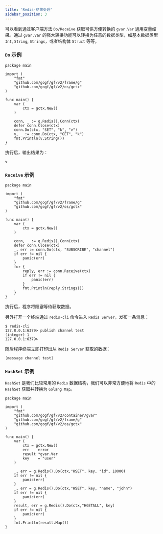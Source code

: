 ```yaml
---
title: 'Redis-结果处理'
sidebar_position: 3
---
```


可以看到通过客户端方法 `Do/Receive` 获取可供方便转换的 `gvar.Var` 通用变量结果。通过 `gvar.Var` 的强大转换功能可以转换为任意的数据类型，如基本数据类型 `Int`, `String`, `Strings`，或者结构体 `Struct` 等等。

### `Do` 示例

```
package main

import (
	"fmt"
	"github.com/gogf/gf/v2/frame/g"
	"github.com/gogf/gf/v2/os/gctx"
)

func main() {
	var (
		ctx = gctx.New()
	)

	conn, _ := g.Redis().Conn(ctx)
	defer conn.Close(ctx)
	conn.Do(ctx, "SET", "k", "v")
	v, _ := conn.Do(ctx, "GET", "k")
	fmt.Println(v.String())
}
```

执行后，输出结果为：

```
v
```

### `Receive` 示例

```
package main

import (
	"fmt"
	"github.com/gogf/gf/v2/frame/g"
	"github.com/gogf/gf/v2/os/gctx"
)

func main() {
	var (
		ctx = gctx.New()
	)

	conn, _ := g.Redis().Conn(ctx)
	defer conn.Close(ctx)
	_, err := conn.Do(ctx, "SUBSCRIBE", "channel")
	if err != nil {
		panic(err)
	}
	for {
		reply, err := conn.Receive(ctx)
		if err != nil {
			panic(err)
		}
		fmt.Println(reply.Strings())
	}
}
```

执行后，程序将阻塞等待获取数据。

另外打开一个终端通过 `redis-cli` 命令进入 `Redis Server`，发布一条消息：

```
$ redis-cli
127.0.0.1:6379> publish channel test
(integer) 1
127.0.0.1:6379>
```

随后程序终端立即打印出从 `Redis Server` 获取的数据：

```
[message channel test]
```

### `HashSet` 示例

`HashSet` 是我们比较常用的 `Redis` 数据结构，我们可以非常方便地将 `Redis` 中的 `HashSet` 获取并转换为 `Golang Map`。

```
package main

import (
	"fmt"
	"github.com/gogf/gf/v2/container/gvar"
	"github.com/gogf/gf/v2/frame/g"
	"github.com/gogf/gf/v2/os/gctx"
)

func main() {
	var (
		ctx = gctx.New()
		err    error
		result *gvar.Var
		key    = "user"
	)

	_, err = g.Redis().Do(ctx,"HSET", key, "id", 10000)
	if err != nil {
		panic(err)
	}
	_, err = g.Redis().Do(ctx,"HSET", key, "name", "john")
	if err != nil {
		panic(err)
	}
	result, err = g.Redis().Do(ctx,"HGETALL", key)
	if err != nil {
		panic(err)
	}
	fmt.Println(result.Map())
}
```